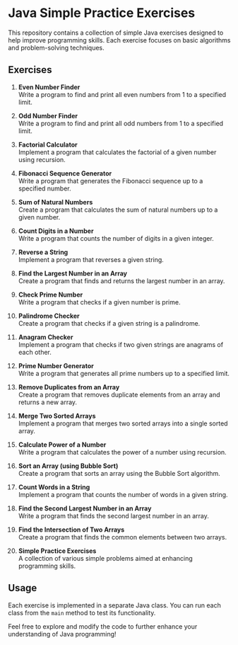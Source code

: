 # Java Simple Practice Exercises

This repository contains a collection of simple Java exercises designed to help improve programming skills. Each exercise focuses on basic algorithms and problem-solving techniques.

## Exercises

1. **Even Number Finder**  
   Write a program to find and print all even numbers from 1 to a specified limit.

2. **Odd Number Finder**  
   Write a program to find and print all odd numbers from 1 to a specified limit.

3. **Factorial Calculator**  
   Implement a program that calculates the factorial of a given number using recursion.

4. **Fibonacci Sequence Generator**  
   Write a program that generates the Fibonacci sequence up to a specified number.

5. **Sum of Natural Numbers**  
   Create a program that calculates the sum of natural numbers up to a given number.

6. **Count Digits in a Number**  
   Write a program that counts the number of digits in a given integer.

7. **Reverse a String**  
   Implement a program that reverses a given string.

8. **Find the Largest Number in an Array**  
   Create a program that finds and returns the largest number in an array.

9. **Check Prime Number**  
   Write a program that checks if a given number is prime.

10. **Palindrome Checker**  
    Create a program that checks if a given string is a palindrome.

11. **Anagram Checker**  
    Implement a program that checks if two given strings are anagrams of each other.

12. **Prime Number Generator**  
    Write a program that generates all prime numbers up to a specified limit.

13. **Remove Duplicates from an Array**  
    Create a program that removes duplicate elements from an array and returns a new array.

14. **Merge Two Sorted Arrays**  
    Implement a program that merges two sorted arrays into a single sorted array.

15. **Calculate Power of a Number**  
    Write a program that calculates the power of a number using recursion.

16. **Sort an Array (using Bubble Sort)**  
    Create a program that sorts an array using the Bubble Sort algorithm.

17. **Count Words in a String**  
    Implement a program that counts the number of words in a given string.

18. **Find the Second Largest Number in an Array**  
    Write a program that finds the second largest number in an array.

19. **Find the Intersection of Two Arrays**  
    Create a program that finds the common elements between two arrays.

20. **Simple Practice Exercises**  
    A collection of various simple problems aimed at enhancing programming skills.

## Usage

Each exercise is implemented in a separate Java class. You can run each class from the `main` method to test its functionality.

Feel free to explore and modify the code to further enhance your understanding of Java programming!
